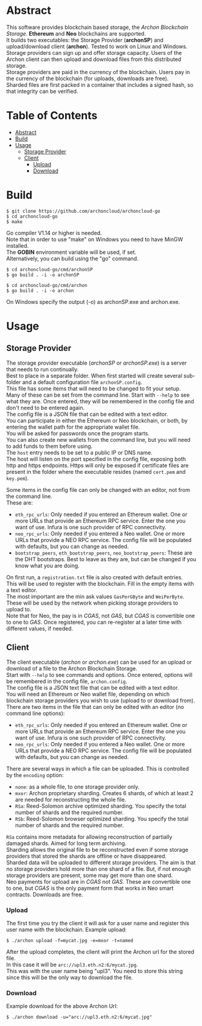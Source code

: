 # Abstract

This software provides blockchain based storage, the *Archon Blockchain Storage*. **Ethereum** and **Neo** blockchains are supported.  
It builds two executables: the Storage Provider (**archonSP**) and upload/download client (**archon**). Tested to work on Linux and Windows.  
Storage providers can sign up and offer storage capacity. Users of the Archon client can then upload and download files from this distributed storage.  
Storage providers are paid in the currency of the blockchain. Users pay in the currency of the blockchain (for uploads, downloads are free).  
Sharded files are first packed in a container that includes a signed hash, so that integrity can be verified.

# Table of Contents
<!--ts-->
   * [Abstract](#abstract)
   * [Build](#build)
   * [Usage](#usage)
      * [Storage Provider](#storage-provider)
      * [Client](#client)
         * [Upload](#upload)
         * [Download](#download)
<!--te-->

# Build

    $ git clone https://github.com/archoncloud/archoncloud-go
    $ cd archoncloud-go
    $ make

Go compiler V1.14 or higher is needed.  
Note that in order to use "make" on Windows you need to have MinGW installed.  
The **GOBIN** environment variable will be used, if set.  
Alternatively, you can build using the "go" command.  

    $ cd archoncloud-go/cmd/archonSP
    $ go build . -i -o archonSP
    
    $ cd archoncloud-go/cmd/archon
    $ go build . -i -o archon

On Windows specify the output (-o) as archonSP.exe and archon.exe.  

# Usage
## Storage Provider

The storage provider executable (*archonSP* or *archonSP.exe*) is a server that needs to run continually.  
Best to place in a separate folder. When first started will create several sub-folder and a default configuration file `archonSP.config`.  
This file has some items that will need to be changed to fit your setup.  
Many of these can be set from the command line. Start with `--help` to see what they are. Once entered, they will be remembered in the config file and don't need to be entered again.  
The config file is a JSON file that can be edited with a text editor.  
You can participate in either the Ethereum or Neo blockchain, or both, by entering the wallet path for the appropriate wallet file.  
You will be asked for passwords once the program starts.  
You can also create new wallets from the command line, but you will need to add funds to them before using.  
The `host` entry needs to be set to a public IP or DNS name.  
The host will listen on the port specified in the config file, exposing both http and https endpoints. Https will only be exposed if certificate files are present in the folder where the executable resides (named `cert.pem` and `key.pem`).  
  
Some items in the config file can only be changed with an editor, not from the command line.  
These are:  
- `eth_rpc_urls`: Only needed if you entered an Ethereum wallet. One or more URLs that provide an Ethereum RPC service. Enter the one you want of use. Infura is one such provider of RPC connectivity.  
- `neo_rpc_urls`:  Only needed if you entered a Neo wallet. One or more URLs that provide a NEO RPC service. The config file will be populated with defaults, but you can change as needed.  
- `bootstrap_peers`, `eth_bootstrap_peers`, `neo_bootstrap_peers`: These are the DHT bootstraps. Best to leave as they are, but can be changed if you know what you are doing.  

On first run, a `registration.txt` file is also created with default entries.  
This will be used to register with the blockchain. Fill in the empty items with a text editor.  
The most important are the min ask values `GasPerGByte` and `WeiPerByte`. These will be used by the network when picking storage providers to upload to.  
Note that for Neo, the pay is in *CGAS*, not *GAS*, but *CGAS* is convertible one to one to *GAS*.
Once registered, you can re-register at a later time with different values, if needed.

## Client

The client executable (*archon* or *archon.exe*) can be used for an upload or download of a file to the Archon Blockchain Storage.  
Start with `--help` to see commands and options.
Once entered, options will be remembered in the config file, `archon.config`.  
The config file is a JSON text file that can be edited with a text editor.  
You will need an Ethereum or Neo wallet file, depending on which blockchain storage providers you wish to use (upload to or download from).
There are two items in the file that can only be edited with an editor (no command line options):  
- `eth_rpc_urls`: Only needed if you entered an Ethereum wallet. One or more URLs that provide an Ethereum RPC service. Enter the one you want of use. Infura is one such provider of RPC connectivity.  
- `neo_rpc_urls`:  Only needed if you entered a Neo wallet. One or more URLs that provide a NEO RPC service. The config file will be populated with defaults, but you can change as needed.  

There are several ways in which a file can be uploaded. This is controlled by the `encoding` option:
- `none`: as a whole file, to one storage provider only.
- `mxor`: Archon proprietary sharding. Creates 6 shards, of which at least 2 are needed for reconstructing the whole file.  
- `RSa`: Reed-Solomon archive optimized sharding. You specify the total number of shards and the required number.  
- `RSb`: Reed-Solomon browser optimized sharding. You specify the total number of shards and the required number.

`RSa` contains more metadata for allowing reconstruction of partially damaged shards. Aimed for long term archiving.  
Sharding allows the original file to be reconstructed even if some storage providers that stored the shards are offline or have disappeared.  
Sharded data will be uploaded to different storage providers. The aim is that no storage providers hold more than one shard of a file. But, if not enough storage providers are present, some may get more than one shard.  
Neo payments for upload are in *CGAS* not *GAS*. These are convertible one to one, but *CGAS* is the only payment form that works in Neo smart contracts. Downloads are free.  

### Upload
The first time you try the client it will ask for a user name and register this user name with the blockchain.
Example upload:  

    $ ./archon upload -f=mycat.jpg -e=mxor -t=named
    
After the upload completes, the client will print the Archon url for the stored file.   
In this case it will be `arc://upl3.eth.n2:6/mycat.jpg`.  
This was with the user name being "upl3". You need to store this string since this will be the only way to download the file.

### Download
Example download for the above Archon Url:  

    $ ./archon download -u="arc://upl3.eth.n2:6/mycat.jpg"
